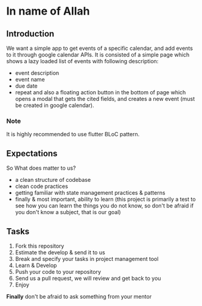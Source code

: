 # In name of Allah

## Introduction
We want a simple app to get events of a specific calendar, and add events to it through google calendar APIs. It is consisted of a simple page which shows a lazy loaded list of events with following description: 
- event description
- event name
- due date
- repeat 
and also a floating action button in the bottom of page which opens a modal that gets the cited fields, and creates a new event (must be created in google calendar).

### Note
It is highly recommended to use flutter BLoC pattern.

## Expectations

So What does matter to us?
- a clean structure of codebase
- clean code practices
- getting familiar with state management practices & patterns
- finally & most important, ability to learn (this project is primarily a test to see how you can learn the things you do not know, so don't be afraid if you don't know a subject, that is our goal)

## Tasks

1. Fork this repository
2. Estimate the develop & send it to us
3. Break and specify your tasks in project management tool
4. Learn & Develop 
5. Push your code to your repository
6. Send us a pull request, we will review and get back to you
7. Enjoy

**Finally** don't be afraid to ask something from your mentor
